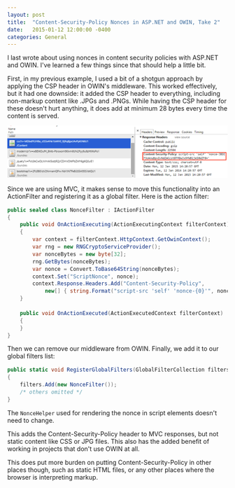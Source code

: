 ```yaml
---
layout: post
title:  "Content-Security-Policy Nonces in ASP.NET and OWIN, Take 2"
date:   2015-01-12 12:00:00 -0400
categories: General
---
```


I last wrote about using nonces in content security policies with ASP.NET and
OWIN. I've learned a few things since that should help a little bit.

First, in my previous example, I used a bit of a shotgun approach by applying
the CSP header in OWIN's middleware. This worked effectively, but it had one
downside: it added the CSP header to everything, including non-markup content
like .JPGs and .PNGs. While having the CSP header for these doesn't hurt
anything, it does add at minimum 28 bytes every time the content is served.

![Nonce in Static Content][1]

Since we are using MVC, it makes sense to move this functionality into an
ActionFilter and registering it as a global filter. Here is the action filter:

```csharp
public sealed class NonceFilter : IActionFilter
{
    public void OnActionExecuting(ActionExecutingContext filterContext)
    {
        var context = filterContext.HttpContext.GetOwinContext();
        var rng = new RNGCryptoServiceProvider();
        var nonceBytes = new byte[32];
        rng.GetBytes(nonceBytes);
        var nonce = Convert.ToBase64String(nonceBytes);
        context.Set("ScriptNonce", nonce);
        context.Response.Headers.Add("Content-Security-Policy", 
            new[] { string.Format("script-src 'self' 'nonce-{0}'", nonce) });
    }

    public void OnActionExecuted(ActionExecutedContext filterContext)
    {
    }
}
```

Then we can remove our middleware from OWIN. Finally, we add it to our global
filters list:

```csharp
public static void RegisterGlobalFilters(GlobalFilterCollection filters)
{
    filters.Add(new NonceFilter());
    /* others omitted */
}
```

The `NonceHelper` used for rendering the nonce in script elements doesn't need
to change.

This adds the Content-Security-Policy header to MVC responses, but not static
content like CSS or JPG files. This also has the added benefit of working in
projects that don't use OWIN at all.

This does put more burden on putting Content-Security-Policy in other places
though, such as static HTML files, or any other places where the browser is
interpreting markup.

[1]: /images/nonce-static-content.png